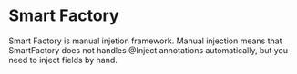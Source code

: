 Smart Factory
=============

Smart Factory is manual injetion framework. Manual injection means that SmartFactory does not handles @Inject annotations automatically, but you need to inject fields by hand.
